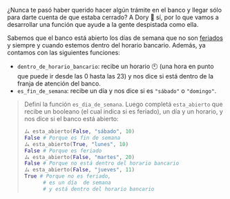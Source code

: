 ¿Nunca te pasó haber querido hacer algún trámite en el banco y llegar sólo para darte cuenta de que estaba cerrado? A Dory :tropical_fish: sí, por lo que vamos a desarrollar una función que ayude a la gente despistada como ella.

Sabemos que el banco está abierto los días de semana que no son [feriados](https://es.wikipedia.org/wiki/D%C3%ADa_festivo) y siempre y cuando estemos dentro del horario bancario. Además, ya contamos con las siguientes funciones:

* `dentro_de_horario_bancario`: recibe un horario :clock10: (una hora en punto que puede ir desde las 0 hasta las 23) y nos dice si está dentro de la franja de atención del banco. 
* `es_fin_de_semana`: recibe un día y nos dice si es `"sábado"` o `"domingo"`.

> Definí la función `es_dia_de_semana`. Luego completá `esta_abierto` que recibe un booleano (el cual indica si es feriado), un día y un horario, y nos dice si el banco está abierto:
> 
> ``` python
> ム esta_abierto(False, "sábado", 10)
> False # Porque es fin de semana
> ム esta_abierto(True, "lunes", 10)
> False # Porque es feriado
> ム esta_abierto(False, "martes", 20)
> False # Porque no está dentro del horario bancario
> ム esta_abierto(False, "jueves", 11)
> True # Porque no es feriado, 
>       # es un día  de semana 
>       # y está dentro del horario bancario
> ```